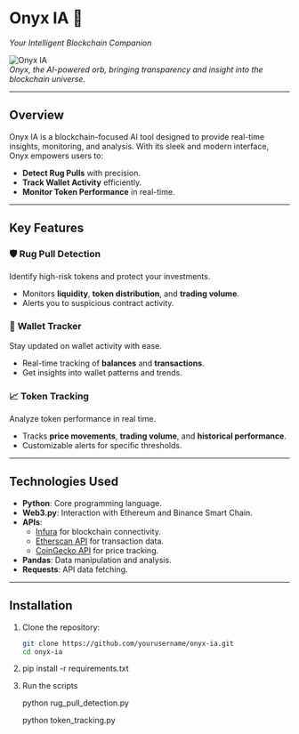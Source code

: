 # Onyx IA 🌌  
_Your Intelligent Blockchain Companion_  

![Onyx IA](./image.png)  
_Onyx, the AI-powered orb, bringing transparency and insight into the blockchain universe._

---

## Overview  
Onyx IA is a blockchain-focused AI tool designed to provide real-time insights, monitoring, and analysis. With its sleek and modern interface, Onyx empowers users to:  
- **Detect Rug Pulls** with precision.  
- **Track Wallet Activity** efficiently.  
- **Monitor Token Performance** in real-time.  

---

## Key Features  

### 🛡️ **Rug Pull Detection**  
Identify high-risk tokens and protect your investments.  
- Monitors **liquidity**, **token distribution**, and **trading volume**.  
- Alerts you to suspicious contract activity.  

### 💼 **Wallet Tracker**  
Stay updated on wallet activity with ease.  
- Real-time tracking of **balances** and **transactions**.  
- Get insights into wallet patterns and trends.  

### 📈 **Token Tracking**  
Analyze token performance in real time.  
- Tracks **price movements**, **trading volume**, and **historical performance**.  
- Customizable alerts for specific thresholds.  

---

## Technologies Used  
- **Python**: Core programming language.  
- **Web3.py**: Interaction with Ethereum and Binance Smart Chain.  
- **APIs**:  
  - [Infura](https://infura.io) for blockchain connectivity.  
  - [Etherscan API](https://etherscan.io) for transaction data.  
  - [CoinGecko API](https://www.coingecko.com) for price tracking.  
- **Pandas**: Data manipulation and analysis.  
- **Requests**: API data fetching.  

---

## Installation  

1. Clone the repository:  
   ```bash
   git clone https://github.com/yourusername/onyx-ia.git
   cd onyx-ia

2. pip install -r requirements.txt

3. Run the scripts

   python rug_pull_detection.py

   python token_tracking.py


